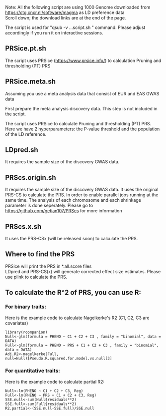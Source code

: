 Note: All the following script are using 1000 Genome downloaded from https://ctg.cncr.nl/software/magma as LD preference data  
Scroll down; the download links are at the end of the page.

The script is used for "qsub -v ...script.sh " command. Please adjust accordingly if you run it on interactive sessions. 

## PRSice.pt.sh

The script uses PRSice (https://www.prsice.info/) to calculation Pruning and thresholding (PT) PRS

## PRSice.meta.sh 
Assuming you use a meta analysis data that consist of EUR and EAS GWAS data

First prepare the meta analysis discovery data. This step is not included in the script.

The script uses PRSice to calculate Pruning and thresholding (PT) PRS. Here we have 2 hyperparameters: the P-value threshold and the population of the LD reference. 

## LDpred.sh
It requires the sample size of the discovery GWAS data.

## PRScs.origin.sh
It requires the sample size of the discovery GWAS data.
It uses the original PRS-CS to calculate the PRS. 
In order to enable parallel jobs running at the same time. The analysis of each chromosome and each shrinkage parameter is done seperately. 
Please go to https://github.com/getian107/PRScs for more information

## PRScs.x.sh
It uses the PRS-CSx (will be released soon) to calculate the PRS. 

## Where to find the PRS
PRSice will print the PRS in *.all.score files  
LDpred and PRS-CS(x) will generate corrected effect size estimates. Please use plink to calculate the PRS.

## To calculate the R^2 of PRS, you can use R:
### For binary traits:  
Here is the example code to calculate Nagelkerke's R2 (C1, C2, C3 are covariates)
```
library(rcompanion)
Null<-glm(formula = PHENO ~ C1 + C2 + C3 , family = "binomial", data = DATA)  
Full<-glm(formula = PHENO ~ PRS + C1 + C2 + C3 , family = "binomial", data = DATA)  
Adj.R2<-nagelkerke(Full, null=Null)$Pseudo.R.squared.for.model.vs.null[3]  
```
### For quantitative traits:
Here is the example code to calculate partial R2:
```
Null<-lm(PHENO ~ C1 + C2 + C3, Reg)  
Full<-lm(PHENO ~ PRS + C1 + C2 + C3, Reg)  
SSE.null<-sum(Null$residuals**2)  
SSE.full<-sum(Full$residuals**2)  
R2.partial<-(SSE.null-SSE.full)/SSE.null  
```


